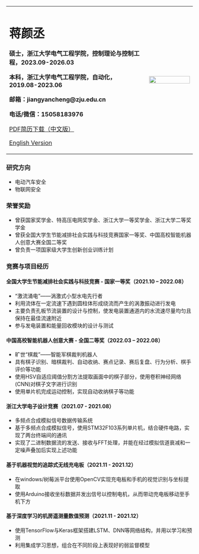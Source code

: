 <div>
<table border="0">
  <tr>
    <td width="75%">
      <h1>蒋颜丞</h1>
      <p><b>硕士，浙江大学电气工程学院，控制理论与控制工程，2023.09-2026.03</b></p>
      <p><b>本科，浙江大学电气工程学院，自动化，2019.08-2023.06</b></p>
      <p><b>邮箱：jiangyancheng@zju.edu.cn</b></p>
      <p><b>电话/微信：15058183976</b></p>
       <p><a href="./cv_zh.pdf">PDF简历下载（中文版）</a></p>
      <p><a href="./index-en.html">English Version</a></p>
    </td>
    <td width="25%">
      <img src="./lisfoto.jpg" width="100%">
    </td>
  </tr>
</table>
</div>



### 研究方向
- 电动汽车安全
- 物联网安全

### 荣誉奖励
- 曾获国家奖学金、特高压电网奖学金、浙江大学一等奖学金、浙江大学二等奖学金
- 曾获全国大学生节能减排社会实践与科技竞赛国家一等奖、中国高校智能机器人创意大赛全国二等奖
- 曾负责一项国家级大学生创新创业训练计划

### 竞赛与项目经历
#### 全国大学生节能减排社会实践与科技竞赛 - 国家一等奖（2021.10 – 2022.08）

- “激流涌电”——涡激式小型水电先行者
- 利用流体在一定流速下遇到圆柱体形成绕流而产生的涡激振动进行发电
- 主要负责孔板节流装置的设计与控制，使发电装置通道内的水流速尽量均匀且保持在最佳流速附近
- 参与发电装置和能量回收模块的设计与测试

#### 中国高校智能机器人创意大赛 - 全国二等奖（2022.03 – 2022.08）

- 旷世“棋裁”——智能军棋裁判机器人
- 具有棋子识别、暗棋裁判、自动收纳、赛点记录、赛后复盘、行为分析、棋手评价等功能
- 使用HSV自适应阈值分割方法提取画面中的棋子部分，使用卷积神经网络(CNN)对棋子文字进行识别
- 使用单片机完成运动控制，实现自动收纳棋子等功能

#### 浙江大学电子设计竞赛（2021.07 - 2021.08）

- 多频点合成模拟信号数据传输系统
- 基于多频点合成模拟信号，使用STM32F103系列单片机，结合硬件电路，实现了两台终端间的通讯
- 实现了二进制数据流的发送、接收与FFT处理，并能在经过模拟信道衰减和一定噪声叠加后实现上述功能

#### 基于机器视觉的追踪式无线充电板（2021.11 - 2021.12）

- 在windows/树莓派平台使用OpenCV实现充电板和手机的视觉识别与坐标提取
- 使用Arduino接收坐标数据并发出信号以控制电机，从而带动充电板移动至手机下方

#### 基于深度学习的机房遥测量数值预测（2021.11 - 2021.12）

- 使用TensorFlow与Keras框架搭建LSTM、DNN等网络结构，并用以学习和预测
- 利用集成学习思想，组合在不同阶段上表现好的弱监督模型









